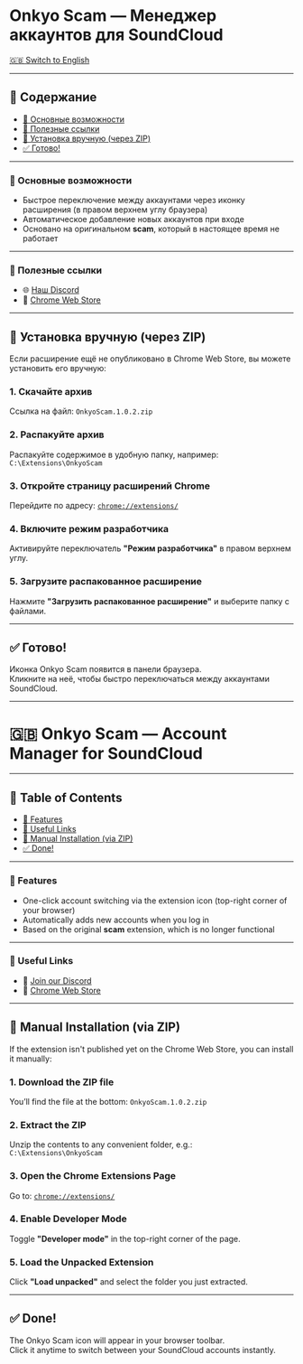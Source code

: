 # Onkyo Scam — Менеджер аккаунтов для SoundCloud

[🇬🇧 Switch to English](#-onkyo-scam--account-manager-for-soundcloud)

---

## 📑 Содержание

- [🚀 Основные возможности](#-основные-возможности)
- [🔗 Полезные ссылки](#-полезные-ссылки)
- [🔧 Установка вручную (через ZIP)](#-установка-вручную-через-zip)
- [✅ Готово!](#-готово)

---

### 🚀 Основные возможности

- Быстрое переключение между аккаунтами через иконку расширения (в правом верхнем углу браузера)
- Автоматическое добавление новых аккаунтов при входе
- Основано на оригинальном **scam**, который в настоящее время не работает

---

### 🔗 Полезные ссылки

- 🌐 [Наш Discord](https://discord.com/invite/BRAnAdJ46h)  
- 🧩 [Chrome Web Store](https://chromewebstore.google.com/detail/onkyo-scam/jfhmjoefhbdippkgecjoipcbphaahegl)

---

## 🔧 Установка вручную (через ZIP)

Если расширение ещё не опубликовано в Chrome Web Store, вы можете установить его вручную:

### 1. Скачайте архив  
Ссылка на файл: `OnkyoScam.1.0.2.zip`

### 2. Распакуйте архив  
Распакуйте содержимое в удобную папку, например:  
`C:\Extensions\OnkyoScam`

### 3. Откройте страницу расширений Chrome  
Перейдите по адресу: [`chrome://extensions/`](chrome://extensions/)

### 4. Включите режим разработчика  
Активируйте переключатель **"Режим разработчика"** в правом верхнем углу.

### 5. Загрузите распакованное расширение  
Нажмите **"Загрузить распакованное расширение"** и выберите папку с файлами.

---

## ✅ Готово!

Иконка Onkyo Scam появится в панели браузера.  
Кликните на неё, чтобы быстро переключаться между аккаунтами SoundCloud.

---

# 🇬🇧 Onkyo Scam — Account Manager for SoundCloud

---

## 📑 Table of Contents

- [🚀 Features](#-features)
- [🔗 Useful Links](#-useful-links)
- [🔧 Manual Installation (via ZIP)](#-manual-installation-via-zip)
- [✅ Done!](#-done)

---

### 🚀 Features

- One-click account switching via the extension icon (top-right corner of your browser)
- Automatically adds new accounts when you log in
- Based on the original **scam** extension, which is no longer functional

---

### 🔗 Useful Links

- 💬 [Join our Discord](https://discord.com/invite/BRAnAdJ46h)  
- 🧩 [Chrome Web Store](https://chromewebstore.google.com/detail/onkyo-scam/jfhmjoefhbdippkgecjoipcbphaahegl)

---

## 🔧 Manual Installation (via ZIP)

If the extension isn't published yet on the Chrome Web Store, you can install it manually:

### 1. Download the ZIP file  
You’ll find the file at the bottom: `OnkyoScam.1.0.2.zip`

### 2. Extract the ZIP  
Unzip the contents to any convenient folder, e.g.:  
`C:\Extensions\OnkyoScam`

### 3. Open the Chrome Extensions Page  
Go to: [`chrome://extensions/`](chrome://extensions/)

### 4. Enable Developer Mode  
Toggle **"Developer mode"** in the top-right corner of the page.

### 5. Load the Unpacked Extension  
Click **"Load unpacked"** and select the folder you just extracted.

---

## ✅ Done!

The Onkyo Scam icon will appear in your browser toolbar.  
Click it anytime to switch between your SoundCloud accounts instantly.
